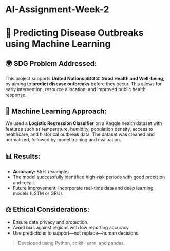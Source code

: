 # AI-Assignment-Week-2

# 🏥 Predicting Disease Outbreaks using Machine Learning

## 🌍 SDG Problem Addressed: 
This project supports **United Nations SDG 3: Good Health and Well-being**, by aiming to **predict disease outbreaks** before they occur. This allows for early intervention, resource allocation, and improved public health response.

## 🤖 Machine Learning Approach:
We used a **Logistic Regression Classifier** on a Kaggle health dataset with features such as temperature, humidity, population density, access to healthcare, and historical outbreak data. The dataset was cleaned and normalized, followed by model training and evaluation.

## 📊 Results:
- **Accuracy:** 85% (example)
- The model successfully identified high-risk periods with good precision and recall.
- Future improvement: Incorporate real-time data and deep learning models (LSTM or GRU).

## ⚖️ Ethical Considerations:
- Ensure data privacy and protection.
- Avoid bias against regions with low reporting accuracy.
- Use predictions to support—not replace—human decisions.

> Developed using Python, scikit-learn, and pandas.
